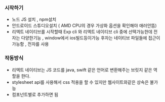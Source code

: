 ###  시작하기
  - 노드 JS 설치 , npm설치
  - 안드로이드 스튜디오설치 ( AMD CPU의 경우 가상화 옵션을 확인해야 애러안뜸)
  - 리엑트 네이티브를 시작할때 Exp cli 와 리엑트 네이티브 cli 중에 선택가능한데 전자는 다양한기능 , window에서 ios빌드등이가능 후자는 네이티브 파일들에 접근이가능함 , 전자를 사용
  
### 작동방식
- 리엑트 네이티브는 JS 코드를 java, swift 같은 언어로 변환해주는 브릿지 같은 역할을 한다.
- stylesheet api를 사용해서 css 적용을 할 수 있지만 웹사이트와같은 상속은 불가능
- 컴포넌트별로 추가하면 됨